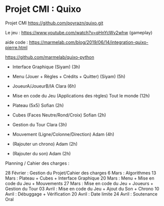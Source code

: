 # Projet CMI : Quixo
Projet CMI
https://github.com/poyrazn/quixo.git

Le jeu : https://www.youtube.com/watch?v=qHnYcWv2whw (gameplay)

aide code : https://marmelab.com/blog/2019/06/14/integration-quixo-pierre.html

https://github.com/marmelab/quixo-python

- Interface Graphique (Siyam) (3h)
- Menu (Jouer + Règles + Crédits + Quitter) (Siyam) (5h)
- JoueurA/JoueurB/IA Clara (6h)
- Mise en code du Jeu (Applications des règles) Tout le monde (12h)
- Plateau (5x5) Sofian (2h)
- Cubes (Faces Neutre/Rond/Croix) Sofian (2h)
- Gestion du Tour Clara (3h)
- Mouvement (Ligne/Colonne/Direction) Adam (4h)

- (Rajouter un chrono) Adam (2h)
- (Rajouter du son) Adam (2h)

Planning / Cahier des charges :

28 Février : Gestion du Projet/Cahier des charges
6 Mars : Algorithmes
13 Mars : Plateau + Cubes + Interface Graphique
20 Mars : Menu + Mise en code du Jeu + Mouvements
27 Mars : Mise en code du Jeu + Joueurs + Gestion du Tour 
03 Avril : Mise en code du Jeu + Ajout du Son + Chrono 
10 Avril : Débuggage + Vérification
20 Avril : Date limite
24  Avril : Soutenance Oral
